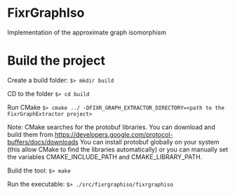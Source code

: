 # FixrGraphIso
Implementation of the approximate graph isomorphism


# Build the project
Create a build folder: `$> mkdir build`

CD to the folder `$> cd build`

Run CMake `$> cmake ../ -DFIXR_GRAPH_EXTRACTOR_DIRECTORY=<path to the FixrGraphExtractor project>`

Note: CMake searches for the protobuf libraries. You can download and build them from https://developers.google.com/protocol-buffers/docs/downloads
You can install protobuf globally on your system (this allow CMake to find the libraries automatically) or you can manually set the variables CMAKE_INCLUDE_PATH and CMAKE_LIBRARY_PATH.  

Build the tool: `$> make`

Run the executable: `$> ./src/fixrgraphiso/fixrgraphiso `


